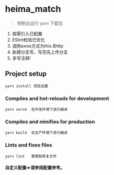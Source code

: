 # heima_match

>控制台运行 yarn 下载包

1. 按需引入已配置
2. ESlint检验已优化
3. 调用axios方式为this.$http
4. 新建分支写，写完先上传分支
4. 多写注释!

## Project setup 
```
yarn install 项目设置
```

### Compiles and hot-reloads for development
```
yarn serve	在开发环境下进行编译
```

### Compiles and minifies for production
```
yarn build  在生产环境下进行编译
```

### Lints and fixes files
```
yarn lint	整理和修复文件
```

#### 自定义配置=>请参阅配置参考。
